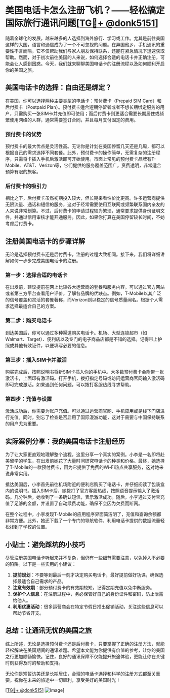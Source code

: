 # 美国电话卡怎么注册飞机？——轻松搞定国际旅行通讯问题[[TG💪+ @donk5151](https://t.me/s/donk5151)]

随着全球化的发展，越来越多的人选择到海外旅行、学习或工作。尤其是前往美国这样的大国，语言和通信成为了一个不可忽视的问题。在异国他乡，手机通讯的重要性不言而喻，它不仅帮助我们与家人朋友保持联系，还能在紧急情况下迅速获取帮助。然而，对于初次前往美国的人来说，如何选择合适的电话卡并正确注册，可能会让人感到困惑。今天，我们就来聊聊美国电话卡的注册流程以及如何顺利开启你的美国之旅。

## 美国电话卡的选择：自由还是绑定？

在美国，你可以选择两种主要类型的电话卡：预付费卡（Prepaid SIM Card）和后付费卡（Postpaid Plan）。预付费卡适合短期停留者或者不想长期绑定服务的用户，只需购买一张SIM卡并充值即可使用；而后付费卡则更适合需要长期居住或频繁使用网络的人群，通常需要签订合同，并且每月支付固定的费用。

### 预付费卡的优势

预付费卡的最大优点是灵活性高。无论你是计划在美国停留几天还是几周，都可以根据自己的需求选择不同套餐。此外，预付费卡的操作简单，无需复杂的注册程序，只需将卡插入手机后激活即可开始使用。市面上常见的预付费卡品牌有T-Mobile、AT&T、Verizon等，它们提供的服务覆盖范围广，资费透明，非常适合预算有限的旅客。

### 后付费卡的吸引力

相比之下，后付费卡虽然初期投入较大，但长期来看性价比更高。许多运营商提供无限流量、通话和短信的服务，这对于经常需要使用互联网或频繁联系国内亲友的人来说非常划算。不过，后付费卡的申请过程较为繁琐，通常要求提供身份证明文件，并通过信用审核才能开通服务。因此，如果你打算在美国停留较长时间，不妨考虑后付费卡。

## 注册美国电话卡的步骤详解

无论是选择预付费卡还是后付费卡，注册的过程大致相同。接下来，我们将详细讲解如何一步步完成美国电话卡的注册。

### 第一步：选择合适的电话卡

在出发前，建议提前在网上比较各大运营商的套餐和服务内容。可以通过官方网站或者第三方平台查看用户评价，了解各品牌的优缺点。例如，T-Mobile以其广泛的信号覆盖和灵活的套餐著称，而Verizon则以稳定的信号质量闻名。根据个人需求选择最适合自己的方案。

### 第二步：购买电话卡

到达美国后，你可以通过多种渠道购买电话卡。机场、大型连锁超市（如Walmart、Target）、便利店以及专门的电子商品店都是不错的选择。记得带上护照或其他有效证件，以便填写必要的信息。

### 第三步：插入SIM卡并激活

购买完成后，按照说明书将新SIM卡插入你的手机中。大多数预付费卡会附带一张激活卡，上面印有激活码。打开手机，拨打指定号码或访问运营商官网输入激活码即可完成激活。如果遇到任何问题，可以拨打客服热线寻求帮助。

### 第四步：充值与设置

激活成功后，你需要为账户充值。可以通过运营商官网、手机应用或是线下门店进行充值。同时，别忘了检查是否启用了国际漫游功能，这对于需要与中国保持联系的用户尤为重要。

## 实际案例分享：我的美国电话卡注册经历

为了让大家更直观地理解整个流程，这里分享一个真实的案例。小李是一名即将赴美留学的学生，在出发前她花了大量时间研究电话卡的种类和价格。最终，她选择了T-Mobile的一款预付费卡，因为它提供了免费的Wi-Fi热点共享服务，这对她来说非常实用。

抵达美国后，小李首先前往机场附近的便利店购买了电话卡，并仔细阅读了包装盒内的说明书。插入SIM卡后，她拨打了官方客服热线，按照语音提示输入了激活码。几分钟后，她收到了一条确认短信，表示激活成功。随后，小李通过支付宝充值了足够的金额，并设置了自动续费功能，确保不会因为欠费而断网。

在整个过程中，小李发现T-Mobile的应用程序界面简洁明了，充值和查询余额都非常方便。此外，她还下载了一个专门的导航软件，利用电话卡提供的数据流量轻松找到了学校的位置。

## 小贴士：避免踩坑的小技巧

尽管注册美国电话卡听起来并不复杂，但仍有一些细节需要注意，以免掉入不必要的陷阱。以下是一些实用的小建议：

1. **提前规划**：不要等到最后一刻才决定购买电话卡，最好提前做好功课，确保选择最适合自己需求的产品。
2. **注意有效期**：部分预付费卡的有效期较短，记得定期充值以免中断服务。
3. **保护个人信息**：在注册过程中，务必保管好自己的身份证件和密码，防止泄露给他人。
4. **利用优惠活动**：很多运营商会在特定节假日推出促销活动，关注这些信息可以帮助节省开支。

## 总结：让通讯无忧的美国之旅

综上所述，无论是选择预付费卡还是后付费卡，只要掌握了正确的注册方法，就能轻松解决在美国期间的通讯难题。希望本文能为你提供有价值的参考，让你的美国之行更加顺畅愉快。记住，良好的通讯保障不仅能提升旅途体验，更能让你在关键时刻获得及时的帮助和支持。

无论你是短暂访美还是长期居住，合理的电话卡选择和科学的注册方式都至关重要。祝你在未来的旅途中一切顺利，享受美好的美国时光！

[[TG💪+ @donk5151](https://t.me/s/donk5151) ![Image](https://i.postimg.cc/rwNCRYN7/Snipaste-2025-04-30-17-27-05.png)]